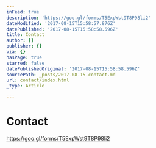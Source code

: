 ```yaml
---
inFeed: true
description: 'https://goo.gl/forms/T5ExpWst9T8P98li2'
dateModified: '2017-08-15T15:58:57.876Z'
datePublished: '2017-08-15T15:58:58.596Z'
title: Contact
author: []
publisher: {}
via: {}
hasPage: true
starred: false
datePublishedOriginal: '2017-08-15T15:58:58.596Z'
sourcePath: _posts/2017-08-15-contact.md
url: contact/index.html
_type: Article

---
```

# Contact

https://goo.gl/forms/T5ExpWst9T8P98li2